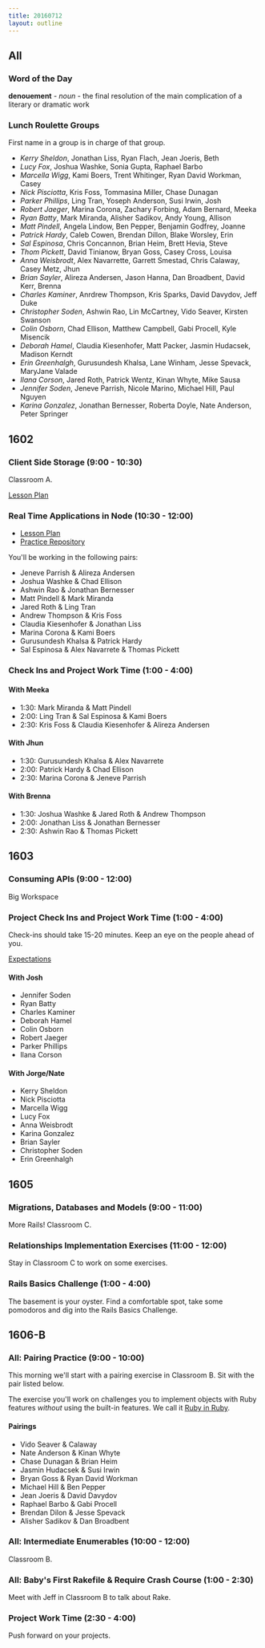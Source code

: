 ```yaml
---
title: 20160712
layout: outline
---
```


## All

### Word of the Day

**denouement** - _noun_ - the final resolution of the main complication
of a literary or dramatic work


### Lunch Roulette Groups

First name in a group is in charge of that group.

* *Kerry Sheldon*, Jonathan Liss, Ryan Flach, Jean Joeris, Beth
* *Lucy Fox*, Joshua Washke, Sonia Gupta, Raphael Barbo
* *Marcella Wigg*, Kami Boers, Trent Whitinger, Ryan David Workman, Casey
* *Nick Pisciotta*, Kris Foss, Tommasina Miller, Chase Dunagan
* *Parker Phillips*, Ling Tran, Yoseph Anderson, Susi Irwin, Josh
* *Robert Jaeger*, Marina Corona, Zachary Forbing, Adam Bernard, Meeka
* *Ryan Batty*, Mark Miranda, Alisher Sadikov, Andy Young, Allison
* *Matt Pindell*, Angela Lindow, Ben Pepper, Benjamin Godfrey, Joanne
* *Patrick Hardy*, Caleb Cowen, Brendan Dillon, Blake Worsley, Erin
* *Sal Espinosa*, Chris Concannon, Brian Heim, Brett Hevia, Steve
* *Thom Pickett*, David Tinianow, Bryan Goss, Casey Cross, Louisa
* *Anna Weisbrodt*, Alex Navarrette, Garrett Smestad, Chris Calaway, Casey Metz, Jhun
* *Brian Sayler*, Alireza Andersen, Jason Hanna, Dan Broadbent, David Kerr, Brenna
* *Charles Kaminer*, Anrdrew Thompson, Kris Sparks, David Davydov, Jeff Duke
* *Christopher Soden*, Ashwin Rao, Lin McCartney, Vido Seaver, Kirsten Swanson
* *Colin Osborn*, Chad Ellison, Matthew Campbell, Gabi Procell, Kyle Misencik
* *Deborah Hamel*, Claudia Kiesenhofer, Matt Packer, Jasmin Hudacsek, Madison Kerndt
* *Erin Greenhalgh*, Gurusundesh Khalsa, Lane Winham, Jesse Spevack, MaryJane Valade
* *Ilana Corson*, Jared Roth, Patrick Wentz, Kinan Whyte, Mike Sausa
* *Jennifer Soden*, Jeneve Parrish, Nicole Marino, Michael Hill, Paul Nguyen
* *Karina Gonzalez*, Jonathan Bernesser, Roberta Doyle, Nate Anderson, Peter Springer

## 1602

### Client Side Storage (9:00 - 10:30)

Classroom A.

[Lesson Plan](https://github.com/turingschool/lesson_plans/blob/master/ruby_04-apis_and_scalability/client_side_storage.markdown)

### Real Time Applications in Node (10:30 - 12:00)

- [Lesson Plan](https://github.com/turingschool/lesson_plans/blob/master/ruby_04-apis_and_scalability/real_time_applications_with_node.markdown)
- [Practice Repository](https://github.com/turingschool-examples/right-now)

You'll be working in the following pairs:

* Jeneve Parrish & Alireza Andersen
* Joshua Washke & Chad Ellison
* Ashwin Rao & Jonathan Bernesser
* Matt Pindell & Mark Miranda
* Jared Roth & Ling Tran
* Andrew Thompson & Kris Foss
* Claudia Kiesenhofer & Jonathan Liss
* Marina Corona & Kami Boers
* Gurusundesh Khalsa & Patrick Hardy
* Sal Espinosa & Alex Navarrete & Thomas Pickett

### Check Ins and Project Work Time (1:00 - 4:00)

#### With Meeka

- 1:30: Mark Miranda & Matt Pindell
- 2:00: Ling Tran & Sal Espinosa & Kami Boers
- 2:30: Kris Foss & Claudia Kiesenhofer & Alireza Andersen

#### With Jhun

- 1:30: Gurusundesh Khalsa & Alex Navarrete
- 2:00: Patrick Hardy & Chad Ellison
- 2:30: Marina Corona & Jeneve Parrish

#### With Brenna

- 1:30: Joshua Washke & Jared Roth & Andrew Thompson
- 2:00: Jonathan Liss & Jonathan Bernesser
- 2:30: Ashwin Rao & Thomas Pickett

## 1603

### Consuming APIs (9:00 - 12:00)

Big Workspace

### Project Check Ins and Project Work Time (1:00 - 4:00)

Check-ins should take 15-20 minutes. Keep an eye on the people ahead of you.

[Expectations](https://github.com/turingschool/lesson_plans/blob/master/ruby_03-professional_rails_applications/apicurious.md#check-in-and-milestones)

#### With Josh

- Jennifer Soden
- Ryan Batty
- Charles Kaminer
- Deborah Hamel
- Colin Osborn
- Robert Jaeger
- Parker Phillips
- Ilana Corson

#### With Jorge/Nate

- Kerry Sheldon
- Nick Pisciotta
- Marcella Wigg
- Lucy Fox
- Anna Weisbrodt
- Karina Gonzalez
- Brian Sayler
- Christopher Soden
- Erin Greenhalgh


## 1605

### Migrations, Databases and Models (9:00 - 11:00)

More Rails! Classroom C.

### Relationships Implementation Exercises (11:00 - 12:00)

Stay in Classroom C to work on some exercises.

### Rails Basics Challenge (1:00 - 4:00)

The basement is your oyster. Find a comfortable spot, take some pomodoros and dig into the Rails Basics Challenge.


## 1606-B

### All: Pairing Practice (9:00 - 10:00)

This morning we'll start with a pairing exercise in Classroom B. Sit with the pair listed below.

The exercise you'll work on challenges you to implement objects with Ruby features *without* using the built-in features. We call it [Ruby in Ruby](https://github.com/turingschool/challenges/blob/master/ruby_in_ruby.markdown).

#### Pairings

* Vido Seaver & Calaway
* Nate Anderson & Kinan Whyte
* Chase Dunagan & Brian Heim
* Jasmin Hudacsek & Susi Irwin
* Bryan Goss & Ryan David Workman
* Michael Hill & Ben Pepper
* Jean Joeris & David Davydov
* Raphael Barbo & Gabi Procell
* Brendan Dilon & Jesse Spevack
* Alisher Sadikov & Dan Broadbent

### All: Intermediate Enumerables (10:00 - 12:00)

Classroom B.

### All: Baby's First Rakefile & Require Crash Course (1:00 - 2:30)

Meet with Jeff in Classroom B to talk about Rake.

### Project Work Time (2:30 - 4:00)

Push forward on your projects.
